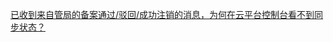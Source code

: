 [已收到来自管局的备案通过/驳回/成功注销的消息，为何在云平台控制台看不到同步状态？](http://tce.fsphere.cn/document/product/243/14801#.E5.B7.B2.E6.94.B6.E5.88.B0.E6.9D.A5.E8.87.AA.E7.AE.A1.E5.B1.80.E7.9A.84.E5.A4.87.E6.A1.88.E9.80.9A.E8.BF.87.2F.E9.A9.B3.E5.9B.9E.2F.E6.88.90.E5.8A.9F.E6.B3.A8.E9.94.80.E7.9A.84.E6.B6.88.E6.81.AF.EF.BC.8C.E4.B8.BA.E4.BD.95.E5.9C.A8.E8.85.BE.E8.AE.AF.E4.BA.91.E6.8E.A7.E5.88.B6.E5.8F.B0.E7.9C.8B.E4.B8.8D.E5.88.B0.E5.90.8C.E6.AD.A5.E7.8A.B6.E6.80.81.EF.BC.9F)